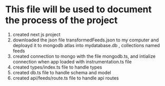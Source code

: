 # This file will be used to document the process of the project

1. created next js project
2. downloaded the json file transformedFeeds.json to my computer and deploayd it to mongodb atlas into mydatabase.db , collections named feeds 
3. created connection to mongo with the file mongodb.ts, and intialize connection when app loaded with instrumentation.ts file
4. created types/index.ts file to handle types
5. created db.ts file to handle schema and model
6. created api/feeds/route.ts file to handle api routes

